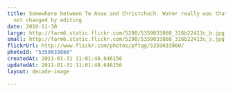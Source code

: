 ```yaml
---
title: Somewhere between Te Anau and Christchuch. Water really was that colour,
  not changed by editing
date: 2010-11-30
large: http://farm6.static.flickr.com/5290/5359033860_316b22413c_b.jpg
small: http://farm6.static.flickr.com/5290/5359033860_316b22413c_s.jpg
flickrUrl: http://www.flickr.com/photos/pftqg/5359033860/
photoId: "5359033860"
createdAt: 2011-01-31 11:01:48.646156
updatedAt: 2011-01-31 11:01:48.646156
layout: decade-image

---
```



